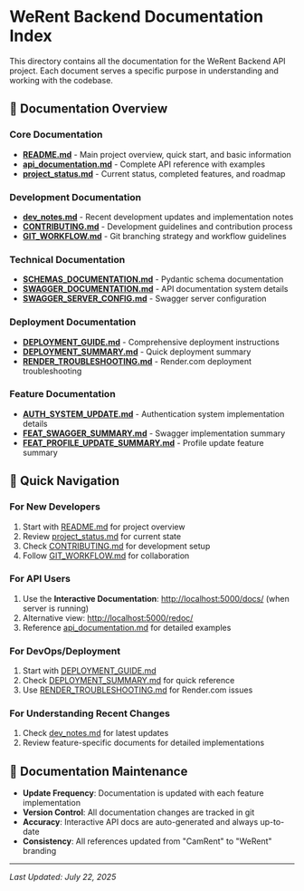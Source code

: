 # WeRent Backend Documentation Index

This directory contains all the documentation for the WeRent Backend API project. Each document serves a specific purpose in understanding and working with the codebase.

## 📖 Documentation Overview

### Core Documentation
- **[README.md](../README.md)** - Main project overview, quick start, and basic information
- **[api_documentation.md](api_documentation.md)** - Complete API reference with examples
- **[project_status.md](project_status.md)** - Current status, completed features, and roadmap

### Development Documentation
- **[dev_notes.md](dev_notes.md)** - Recent development updates and implementation notes
- **[CONTRIBUTING.md](CONTRIBUTING.md)** - Development guidelines and contribution process
- **[GIT_WORKFLOW.md](GIT_WORKFLOW.md)** - Git branching strategy and workflow guidelines

### Technical Documentation
- **[SCHEMAS_DOCUMENTATION.md](SCHEMAS_DOCUMENTATION.md)** - Pydantic schema documentation
- **[SWAGGER_DOCUMENTATION.md](SWAGGER_DOCUMENTATION.md)** - API documentation system details
- **[SWAGGER_SERVER_CONFIG.md](SWAGGER_SERVER_CONFIG.md)** - Swagger server configuration

### Deployment Documentation
- **[DEPLOYMENT_GUIDE.md](DEPLOYMENT_GUIDE.md)** - Comprehensive deployment instructions
- **[DEPLOYMENT_SUMMARY.md](DEPLOYMENT_SUMMARY.md)** - Quick deployment summary
- **[RENDER_TROUBLESHOOTING.md](RENDER_TROUBLESHOOTING.md)** - Render.com deployment troubleshooting

### Feature Documentation
- **[AUTH_SYSTEM_UPDATE.md](AUTH_SYSTEM_UPDATE.md)** - Authentication system implementation details
- **[FEAT_SWAGGER_SUMMARY.md](FEAT_SWAGGER_SUMMARY.md)** - Swagger implementation summary
- **[FEAT_PROFILE_UPDATE_SUMMARY.md](FEAT_PROFILE_UPDATE_SUMMARY.md)** - Profile update feature summary

## 🚀 Quick Navigation

### For New Developers
1. Start with [README.md](../README.md) for project overview
2. Review [project_status.md](project_status.md) for current state
3. Check [CONTRIBUTING.md](CONTRIBUTING.md) for development setup
4. Follow [GIT_WORKFLOW.md](GIT_WORKFLOW.md) for collaboration

### For API Users
1. Use the **Interactive Documentation**: [http://localhost:5000/docs/](http://localhost:5000/docs/) (when server is running)
2. Alternative view: [http://localhost:5000/redoc/](http://localhost:5000/redoc/)
3. Reference [api_documentation.md](api_documentation.md) for detailed examples

### For DevOps/Deployment
1. Start with [DEPLOYMENT_GUIDE.md](DEPLOYMENT_GUIDE.md)
2. Check [DEPLOYMENT_SUMMARY.md](DEPLOYMENT_SUMMARY.md) for quick reference
3. Use [RENDER_TROUBLESHOOTING.md](RENDER_TROUBLESHOOTING.md) for Render.com issues

### For Understanding Recent Changes
1. Check [dev_notes.md](dev_notes.md) for latest updates
2. Review feature-specific documents for detailed implementations

## 📝 Documentation Maintenance

- **Update Frequency**: Documentation is updated with each feature implementation
- **Version Control**: All documentation changes are tracked in git
- **Accuracy**: Interactive API docs are auto-generated and always up-to-date
- **Consistency**: All references updated from "CamRent" to "WeRent" branding

---

*Last Updated: July 22, 2025*
